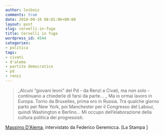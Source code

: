 ```yaml
---
author: leibniz
comments: true
date: 2010-09-16 08:01:06+00:00
layout: post
slug: cervelli-in-fuga
title: Cervelli in fuga
wordpress_id: 4544
categories:
- politica
tags:
- civati
- d'alema
- partito democratico
- pd
- renzi
---
```


> _Alcuni “giovani leoni” del Pd - da Renzi a Civati, ma non solo - continuano a chiederle di farsi da parte...
_ Ma io ormai lavoro in Europa. Torno da Bruxelles, prima ero in Russia. Tra qualche giorno parto per New York, poi Manchester per il Congresso del Labour, quindi Washington e Berlino... Mi occupo dell’elaborazione della cultura politica dei progressisti.


[Massimo D'Alema](http://www.lastampa.it/redazione/cmsSezioni/politica/201009articoli/58584girata.asp), intervistato da Federico Geremicca. [La Stampa ]
